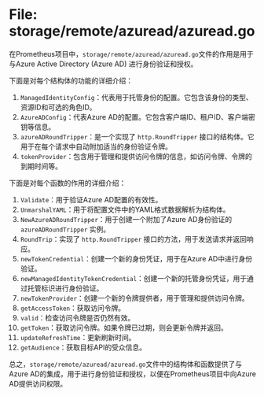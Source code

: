 # File: storage/remote/azuread/azuread.go

在Prometheus项目中，`storage/remote/azuread/azuread.go`文件的作用是用于与Azure Active Directory (Azure AD) 进行身份验证和授权。

下面是对每个结构体的功能的详细介绍：

1. `ManagedIdentityConfig`：代表用于托管身份的配置。它包含该身份的类型、资源ID和可选的角色ID。
2. `AzureADConfig`：代表Azure AD的配置。它包含客户端ID、租户ID、客户端密钥等信息。
3. `azureADRoundTripper`：是一个实现了 `http.RoundTripper` 接口的结构体。它用于在每个请求中自动附加适当的身份验证令牌。
4. `tokenProvider`：包含用于管理和提供访问令牌的信息，如访问令牌、令牌的到期时间等。

下面是对每个函数的作用的详细介绍：

1. `Validate`：用于验证Azure AD配置的有效性。
2. `UnmarshalYAML`：用于将配置文件中的YAML格式数据解析为结构体。
3. `NewAzureADRoundTripper`：用于创建一个附加了Azure AD身份验证的 `azureADRoundTripper` 实例。
4. `RoundTrip`：实现了 `http.RoundTripper` 接口的方法，用于发送请求并返回响应。
5. `newTokenCredential`：创建一个新的身份凭证，用于在Azure AD中进行身份验证。
6. `newManagedIdentityTokenCredential`：创建一个新的托管身份凭证，用于通过托管标识进行身份验证。
7. `newTokenProvider`：创建一个新的令牌提供者，用于管理和提供访问令牌。
8. `getAccessToken`：获取访问令牌。
9. `valid`：检查访问令牌是否仍然有效。
10. `getToken`：获取访问令牌。如果令牌已过期，则会更新令牌并返回。
11. `updateRefreshTime`：更新刷新时间。
12. `getAudience`：获取目标API的受众信息。

总之，`storage/remote/azuread/azuread.go`文件中的结构体和函数提供了与Azure AD的集成，用于进行身份验证和授权，以便在Prometheus项目中向Azure AD提供访问权限。


